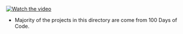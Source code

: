 
[![Watch the video](https://github.com/jackyhuynh/collection_of_python_fundamental_exercises/blob/main/images/Angela.JPG)](https://www.udemy.com/course/deeplearning/)
- Majority of the projects in this directory are come from 100 Days of Code.
